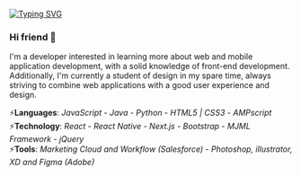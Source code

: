 [![Typing SVG](https://readme-typing-svg.demolab.com?font=Fira+Code&weight=500&size=30&pause=1000&color=E6ECC6&width=435&lines=Douglas+Rodrigues)](https://git.io/typing-svg)
### Hi friend 👋

I'm a developer interested in learning more about web and mobile application development, with a solid knowledge of front-end development. Additionally, I'm currently a student of design in my spare time, always striving to combine web applications with a good user experience and design.

<section>
  <div>
    ⚡<b>Languages</b>: <i>JavaScript</i> - <i>Java</i> - <i>Python</i> - <i>HTML5 | CSS3</i> - <i>AMPscript</i><br>  
    ⚡<b>Technology</b>: <i>React</i> - <i>React Native</i> - <i>Next.js</i> - <i>Bootstrap</i> - <i>MJML Framework</i> - <i>jQuery</i><br>
    ⚡<b>Tools</b>: <i>Marketing Cloud and Workflow (Salesforce)</i> - <i>Photoshop, illustrator, XD and Figma (Adobe)</i>
   </div>
</section>
